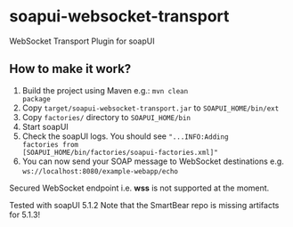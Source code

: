 soapui-websocket-transport
==========================

WebSocket Transport Plugin for soapUI

How to make it work?
-------------

1. Build the project using Maven e.g.: <code>mvn clean package</code>
1. Copy <code>target/soapui-websocket-transport.jar</code> to <code>SOAPUI_HOME/bin/ext</code>
1. Copy <code>factories/</code> directory to <code>SOAPUI_HOME/bin</code>
1. Start soapUI
1. Check the soapUI logs. You should see <code>"...INFO:Adding factories from [SOAPUI_HOME/bin/factories/soapui-factories.xml]"</code>
1. You can now send your SOAP message to WebSocket destinations e.g. <code>ws://localhost:8080/example-webapp/echo</code>

Secured WebSocket endpoint i.e. **wss** is not supported at the moment.

Tested with soapUI 5.1.2
Note that the SmartBear repo is missing artifacts for 5.1.3!